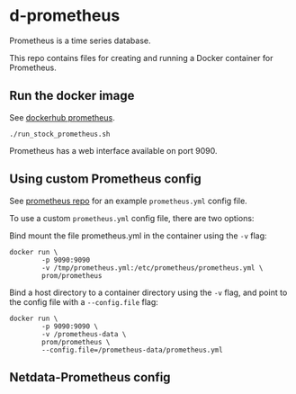 # d-prometheus

Prometheus is a time series database.

This repo contains files for creating and running 
a Docker container for Prometheus. 

## Run the docker image

See [dockerhub prometheus](https://hub.docker.com/r/prom/prometheus/).

```
./run_stock_prometheus.sh
```

Prometheus has a web interface available on port 9090.

## Using custom Prometheus config

See [prometheus repo](https://github.com/prometheus/prometheus/blob/master/documentation/examples/prometheus.yml)
for an example `prometheus.yml` config file.

To use a custom `prometheus.yml` config file, there are two options:

Bind mount the file prometheus.yml in the container using the `-v` flag:

```
docker run \
        -p 9090:9090 
        -v /tmp/prometheus.yml:/etc/prometheus/prometheus.yml \
        prom/prometheus
```

Bind a host directory to a container directory using the `-v` flag, and point to the config file with a `--config.file` flag:

```
docker run \
        -p 9090:9090 \
        -v /prometheus-data \
        prom/prometheus \
        --config.file=/prometheus-data/prometheus.yml
```

## Netdata-Prometheus config



